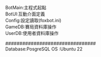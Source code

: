 BotMain:主程式起點  
BotUI:互動介面定義  
Config:設定讀取(foxbot.ini)  
GameDB:賽局資料庫操作  
UserDB:使用者資料庫操作  

################################  
Database:PosgreSQL
OS      :Ubuntu 22   
